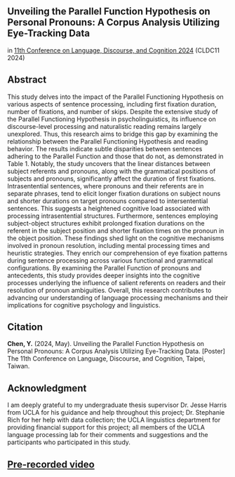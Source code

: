 ## Unveiling the Parallel Function Hypothesis on Personal Pronouns: A Corpus Analysis Utilizing Eye-Tracking Data

in [11th Conference on Language, Discourse, and Cognition 2024](https://sites.google.com/g.ntu.edu.tw/cldc-11) (CLDC11 2024)

## Abstract
This study delves into the impact of the Parallel Functioning Hypothesis on various aspects of sentence processing, including first fixation duration, number of fixations, and number of skips. Despite the extensive study of the Parallel Functioning Hypothesis in psycholinguistics, its influence on discourse-level processing and naturalistic reading remains largely unexplored. Thus, this research aims to bridge this gap by examining the relationship between the Parallel Functioning Hypothesis and reading behavior. The results indicate subtle disparities between sentences adhering to the Parallel Function and those that do not, as demonstrated in Table 1. Notably, the study uncovers that the linear distances between subject referents and pronouns, along with the grammatical positions of subjects and pronouns, significantly affect the duration of first fixations. Intrasentential sentences, where pronouns and their referents are in separate phrases, tend to elicit longer fixation durations on subject nouns and shorter durations on target pronouns compared to intersentential sentences. This suggests a heightened cognitive load associated with processing intrasentential structures. Furthermore, sentences employing subject-object structures exhibit prolonged fixation durations on the referent in the subject position and shorter fixation times on the pronoun in the object position. These findings shed light on the cognitive mechanisms involved in pronoun resolution, including mental processing times and heuristic strategies. They enrich our comprehension of eye fixation patterns during sentence processing across various functional and grammatical configurations. By examining the Parallel Function of pronouns and antecedents, this study provides deeper insights into the cognitive processes underlying the influence of salient referents on readers and their resolution of pronoun ambiguities. Overall, this research contributes to advancing our understanding of language processing mechanisms and their implications for cognitive psychology and linguistics.

## Citation 
**Chen, Y.** (2024, May). Unveiling the Parallel Function Hypothesis on Personal Pronouns: A Corpus Analysis Utilizing Eye-Tracking Data. [Poster] The 11th Conference on Language, Discourse, and Cognition, Taipei, Taiwan. 

## Acknowledgment
I am deeply grateful to my undergraduate thesis supervisor Dr. Jesse Harris from UCLA for his guidance and help throughout this project; Dr. Stephanie Rich for her help with data collection; the UCLA linguistics department for providing financial support for this project; all members of the UCLA language processing lab for their comments and suggestions and the participants who participated in this study.

## [Pre-recorded video](https://drive.google.com/file/d/1GUs1Ph_o0RY4__PLDZ10K8OASadI7fYc/view?usp=sharing)
